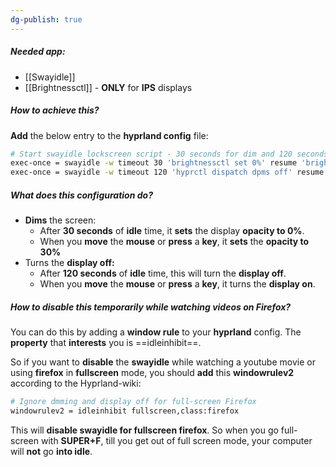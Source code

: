 ```yaml
---
dg-publish: true
---
```

##### Needed app:
- [[Swayidle]]
- [[Brightnessctl]] - **ONLY** for **IPS** displays

##### How to achieve this?
**Add** the below entry to the **hyprland config** file: 

```bash
# Start swayidle lockscreen script - 30 seconds for dim and 120 seconds for display off
exec-once = swayidle -w timeout 30 'brightnessctl set 0%' resume 'brightnessctl set 30%'
exec-once = swayidle -w timeout 120 'hyprctl dispatch dpms off' resume 'hyprctl dispatch dpms on'
```

##### What does this configuration do?
- **Dims** the screen:
	- After **30 seconds** of **idle** time, it **sets** the display **opacity to 0%**.
	- When you **move** the **mouse** or **press** a **key**, it **sets** the **opacity to 30%**
- Turns the **display off:**
	- After **120 seconds** of **idle** time, this will turn the **display off**.
	- When you **move** the **mouse** or **press** a **key**, it turns the **display on**.

##### How to disable this temporarily while watching videos on Firefox?
You can do this by adding a **window rule** to your **hyprland** config. The **property** that **interests** you is ==idleinhibit==. 

So if you want to **disable** the **swayidle** while watching a youtube movie or using **firefox** in **fullscreen** mode, you should **add** this **windowrulev2** according to the Hyprland-wiki:

```bash
# Ignore dmming and display off for full-screen Firefox
windowrulev2 = idleinhibit fullscreen,class:firefox
```

This will **disable swayidle for fullscreen firefox**. So when you go full-screen with **SUPER+F**, till you get out of full screen mode, your computer will **not** go **into idle**.
